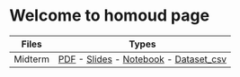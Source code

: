 # Welcome to homoud page



|Files|Types|
|:-------:|:-------------------------------:|
|Midterm |[PDF](https://github.com/Hfg94/mis492/blob/master/Midterm_file.pdf) - [Slides](https://github.com/Hfg94/mis492/blob/master/Midterm_Slides.html) - [Notebook](https://github.com/Hfg94/mis492/blob/master/Midterm_file.ipynb) - [Dataset_csv](https://github.com/Hfg94/mis492/blob/master/Global_Terrorism_Database.csv)|